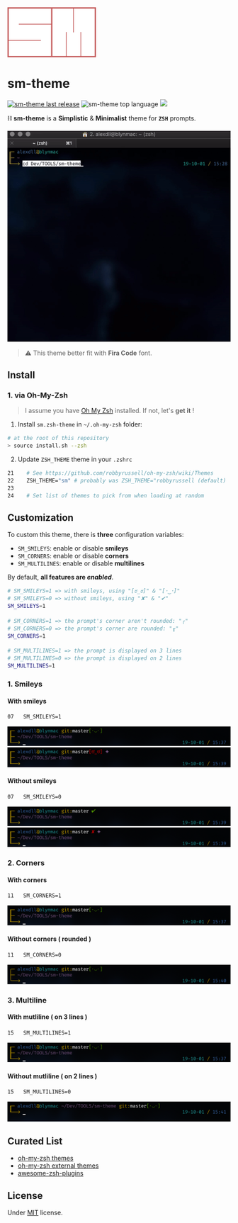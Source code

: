 <img src="./docs/logo.png" width="200" />

# sm-theme

<a href="https://github.com/blyndusk/sm-theme/releases/latest"><img src="https://img.shields.io/github/release/blyndusk/sm-theme.svg" alt="sm-theme last release"/></a>
<img src="https://img.shields.io/github/languages/top/blyndusk/sm-theme.svg?color=%23222222" alt="sm-theme top language"/>
<a href="https://github.com/blyndusk/sm-theme/blob/master/LICENSE" alt="sm license"><img src="https://img.shields.io/github/license/blyndusk/sm-theme.svg"/></a>

⛓ **sm-theme** is a **Simplistic** & **Minimalist** theme for **`ZSH`** prompts.

![sm-theme](./docs/sm-theme.gif)

> ⚠️ This theme better fit with **Fira Code** font.

## Install

### 1. via Oh-My-Zsh

> I assume you have [Oh My Zsh](https://ohmyz.sh/) installed. If not, let's **get it** !

1. Install `sm.zsh-theme` in  `~/.oh-my-zsh` folder:

```bash
# at the root of this repository
> source install.sh --zsh
```

2. Update `ZSH_THEME` theme in your `.zshrc`

```bash
21    # See https://github.com/robbyrussell/oh-my-zsh/wiki/Themes
22    ZSH_THEME="sm" # probably was ZSH_THEME="robbyrussell (default)
23
24    # Set list of themes to pick from when loading at random
```

<!-- ### 2. Via bash ( available soon ! )

```bash
# at the root of this repository
> source install.sh --bash
``` -->

## Customization

To custom this theme, there is **three** configuration variables:

- `SM_SMILEYS`: enable or disable **smileys**
- `SM_CORNERS`: enable or disable **corners**
- `SM_MULTILINES`: enable or disable **multilines**

By default, **all features are *enabled***.

```bash
# SM_SMILEYS=1 => with smileys, using "[ಠ_ಠ]" & "[･‿･]"
# SM_SMILEYS=0 => without smileys, using "✘" & "✔︎"
SM_SMILEYS=1

# SM_CORNERS=1 => the prompt's corner aren't rounded: "╭"
# SM_CORNERS=0 => the prompt's corner are rounded: "╓"
SM_CORNERS=1

# SM_MULTILINES=1 => the prompt is displayed on 3 lines
# SM_MULTILINES=0 => the prompt is displayed on 2 lines
SM_MULTILINES=1
```

### 1. Smileys

#### With smileys

```bash
07   SM_SMILEYS=1
```

![smileys clean](./docs/sm-smileys-clean.png)
![smileys dirty](./docs/sm-smileys-dirty.png)

#### Without smileys

```bash
07   SM_SMILEYS=0
```

![no smileys clean](./docs/sm-no-smileys-clean.png)
![no smileys dirty](./docs/sm-no-smileys-dirty.png)

### 2. Corners

#### With corners

```bash
11   SM_CORNERS=1
```

![corners](./docs/sm-smileys-clean.png)

#### Without corners ( rounded )

```bash
11   SM_CORNERS=0
```

![no corners](./docs/sm-no-corners.png)

### 3. Multiline

#### With mutliline ( on 3 lines )

```bash
15   SM_MULTILINES=1
```

![corners](./docs/sm-smileys-clean.png)

#### Without mutliline ( on 2 lines )

```bash
15   SM_MULTILINES=0
```

![no corners](./docs/sm-no-multilines.png)

## Curated List

- [oh-my-zsh themes](https://github.com/robbyrussell/oh-my-zsh/wiki/Themes)
- [oh-my-zsh external themes](https://github.com/robbyrussell/oh-my-zsh/wiki/External-themes)
- [awesome-zsh-plugins](https://github.com/unixorn/awesome-zsh-plugins)

## License

Under [MIT](https://github.com/blyndusk/sm-theme/blob/master/LICENSE) license.